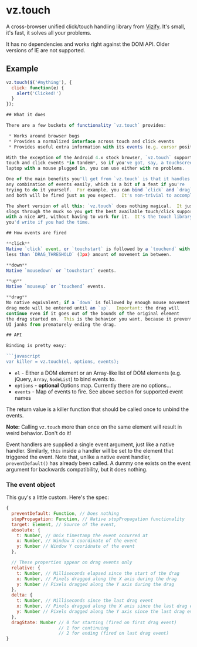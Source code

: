 # vz.touch

A cross-browser unified click/touch handling library from
[Vizify](https://www.vizify.com).  It's small, it's fast, it solves
all your problems.

It has no dependencies and works right against the DOM API.  Older
versions of IE are not supported.

## Example

```javascript
vz.touch($('#mything'), {
  click: function(e) {
    alert('Clicked!')
  }
});

## What it does

There are a few buckets of functionality `vz.touch` provides:

 * Works around browser bugs
 * Provides a normalized interface across touch and click events
 * Provides useful extra information with its events (e.g. cursor position)

With the exception of the Android 4.x stock browser, `vz.touch` supports
touch and click events *in tandem*, so if you've got, say, a touchscreen
laptop with a mouse plugged in, you can use either with no problems.

One of the main benefits you'll get from `vz.touch` is that it handles
any combination of events easily, which is a bit of a feat if you're
trying to do it yourself.  For example, you can bind `click` and `drag`
and both will be fired just as you expect.  It's non-trivial to accomplish.

The short version of all this: `vz.touch` does nothing magical.  It just
slogs through the muck so you get the best available touch/click support
with a nice API, without having to work for it.  It's the touch library
you'd write if you had the time.

## How events are fired

**click**
Native `click` event, or `touchstart` is followed by a `touchend` with
less than `DRAG_THRESHOLD` (3px) amount of movement in between.

**down**
Native `mousedown` or `touchstart` events.

**up**
Native `mouseup` or `touchend` events.

**drag**
No native equivalent; if a `down` is followed by enough mouse movement
drag mode will be entered until an `up`.  Important: the drag will
continue even if it goes out of the bounds of the original element
the drag started on.  This is the behavior you want, because it prevents
UI janks from prematurely ending the drag.

## API

Binding is pretty easy:

```javascript
var killer = vz.touch(el, options, events);
```

 * `el` - Either a DOM element or an Array-like list of DOM elements (e.g.
          jQuery, `Array`, `NodeList`) to bind events to.
 * `options` - **optional** Options map.  Currently there are no options...
 * `events` - Map of events to fire.  See above section for supported
              event names

The return value is a killer function that should be called once to
unbind the events.

**Note:** Calling `vz.touch` more than once on the same element will
          result in weird behavior.  Don't do it!

Event handlers are supplied a single event argument, just like a native
handler.  Similarly, `this` inside a handler will be set to the element
that triggered the event.  Note that, unlike a native event handler,
`preventDefault()` has already been called.  A dummy one exists on the
event argument for backwards compatibility, but it does nothing.

### The event object

This guy's a little custom.  Here's the spec:

```javascript
{
  preventDefault: Function, // Does nothing
  stopPropagation: Function, // Native stopPropagation functionality
  target: Element, // Source of the event,
  absolute: {
    t: Number, // Unix timestamp the event occurred at
    x: Number, // Window X coordinate of the event
    y: Number // Window Y cooridnate of the event
  },

  // These properties appear on drag events only
  relative: {
    t: Number, // Milliseconds elapsed since the start of the drag
    x: Number, // Pixels dragged along the X axis during the drag
    y: Number // Pixels dragged along the Y axis during the drag
  },
  delta: {
    t: Number, // Milliseconds since the last drag event
    x: Number, // Pixels dragged along the X axis since the last drag event
    y: Number // Pixels dragged along the Y axis since the last drag event
  },
  dragState: Number // 0 for starting (fired on first drag event)
                    // 1 for continuing
                    // 2 for ending (fired on last drag event)
}
```
